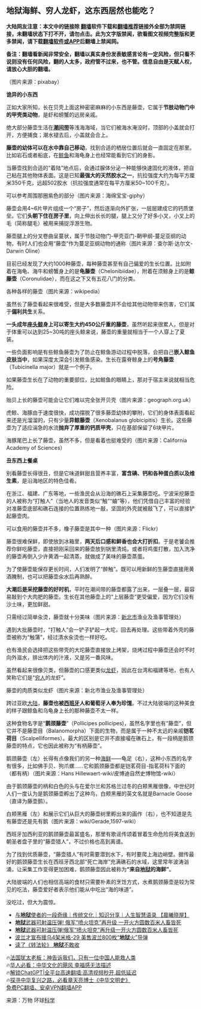  <!-- 面包屑导航 --> <h2>地狱海鲜、穷人龙虾，这东西居然也能吃？</h2> <p class="notice"><b>大陆网友注意：本文中的链接除 <a href="https://github.com/bannedbook/fanqiang" >翻墙</a>软件下载和<a href="https://github.com/killgcd/justmysocks/blob/master/README.md">翻墙推荐</a>链接外全部为禁网链接，未翻墙状态下打不开，请勿点击。此为文字版禁闻，欲看图文视频完整版和更多禁闻，请下载<a href="https://github.com/bannedbook/fanqiang">翻墙软件或APP</a>后翻墙上禁闻网。</p><p>备注：翻墙看新闻非常安全，翻墙以真实身份发表敏感言论有一定风险，但只看不说则没有任何风险，翻的人太多，政府管不过来，也不管。信息自由是天赋人权，请放心大胆的翻墙。</b></p>  <div class="entry"> <p id="conimg">（图片来源：pixabay）</p> <p><strong>诡异的小东西</strong></p> <p>正如大家所知，长在贝壳上面这种密密麻麻的小东西是藤壶，它属于<strong>节肢动物门中的甲壳类动物</strong>，是虾和螃蟹的远房亲戚。</p> <p>绝大部分藤壶生活在<strong><a href="https://www.bannedbook.org/bnews/tag/%E6%BD%AE%E9%97%B4%E5%B8%A6/" class="st_tag internal_tag" rel="tag" title="标签 潮间带 下的日志">潮间带</a></strong>等浅海海域，当它们被海水淹没时，顶部的小盖就会打开，方便捕食；潮水褪去后，小盖就会合上。</p> <p><strong>藤壶的幼体可以在水中靠自己移动</strong>，找到合适的栖居位置后就会一直固定在那里。比如岩石或者船底，在<a href="https://www.bannedbook.org/bnews/tag/%e9%b2%b8%e9%b1%bc/" class="st_tag internal_tag" rel="tag" title="标签 鲸鱼 下的日志">鲸鱼</a>和海龟身上也经常能看到它们的身影。</p> <p>当藤壶找到合适的“着陆”地点后，会通过腺体分泌一种能够快速固化的液体，把自己粘在其他物体表面。这是已知<strong>最强大的天然胶水之一</strong>，抗拉强度大约为每平方厘米350千克，远超502胶水（抗拉强度通常在每平方厘米50~100千克）。</p> <p>可以参考周围那圈紫色的部分（图片来源：海绵宝宝-giphy）</p> <p>藤壶会用4~6片甲片组成一个“房子”，然后逐渐向外扩张，一层层建成它的钙质堡垒。它们<strong>头朝下住在房子里</strong>，向上伸出长长的腿，腿上又分了好多小叉，小叉上的毛（简称腿毛）被用来捕捉浮游生物。</p> <p>藤壶腿上的分叉卷曲呈蔓状，属于节肢动物门-甲壳亚门-鞘甲纲-蔓足亚纲的动物，有时人们也会用“藤壶”作为蔓足亚纲动物的通称（图片来源：查尔斯·达尔文-Darwin Oline）</p> <p>目前已经发现了大约1000种藤壶，每种藤壶甚至有自己偏爱的生长位置。比如附着在海龟、海牛和螃蟹身上的是<strong>龟藤壶</strong>（Chelonibiidae），附着在须鲸身上的是<strong>鲸藤壶</strong>（Coronulidae），而在这之下又有五花八门的分类。</p> <p>各种各样的藤壶（图片来源：wikipedia）</p> <p>虽然长了藤壶看起来很难受，但是大多数藤壶并不会给其他动物带来伤害，它们属于<strong>偏利共生</strong>关系。</p> <p><strong>一头成年<a href="https://www.bannedbook.org/bnews/tag/%E5%BA%A7%E5%A4%B4%E9%B2%B8/" class="st_tag internal_tag" rel="tag" title="标签 座头鲸 下的日志">座头鲸</a>身上可以寄生大约450公斤重的藤壶</strong>，虽然听起来很累人，但是对于体重可以达到25~30吨的座头鲸来说，藤壶的重量就相当于一个人穿上了夏装。</p> <p>一些负面影响是有些鲸鱼藤壶为了防止在鲸鱼游动过程中脱落，会把自己<strong>嵌入鲸鱼皮肤当中</strong>，如果深度太深会引发鲸鱼感染。生长在露脊鲸身上的<strong>号角藤壶</strong>（Tubicinella major）就是一个例子。</p> <p>如果藤壶生长在了动物的重要部位，比如鲸鱼的眼睛上，那对于宿主来说就相当危险。</p> <p>贻贝上长的藤壶可能会让它们难以完全张开贝壳（图片来源：geograph.org.uk）</p> <p>虎鲸、海豚由于速度很快，成功摆脱了很多藤壶幼体的攀附，它们的身体表面看起来还是光溜溜的，只有少量<strong>异鲸藤壶</strong>（Xenobalanus globicipitis）生长。这些藤壶为了适应湍急的水流<strong>抛弃了厚重的钙质甲壳</strong>，只在基部保留了6块甲片。</p> <p>海豚尾巴上长了藤壶，虽然不多，但是看着也挺难受的（图片来源：California Academy of Sciences）</p> <p><strong>丑东西上餐桌</strong></p> <p>别看藤壶长得很丑，但是它味道鲜甜且营养丰富，<strong>富含碘、钙和各种蛋白质以及维生素</strong>，是沿海地区的特色佳肴。</p>  <p>在浙江、福建、广东等地，一些渔民会从沿海的礁石上采集藤壶吃。宁波采挖藤壶的人被称为“打触人”（当地人的发音类似“触”“蛐”等），他们凭借自己丰富的经验对准藤壶底部和礁石连接的位置熟练地一敲，坚固的外壳就被敲飞了，可以直接铲起藤壶肉。</p> <p>可以食用的藤壶并不多，橡子藤壶是其中一种（图片来源：Flickr）</p> <p>藤壶很难保鲜，即使放到冰箱里，<strong>两天后口感和鲜香也会大打折扣</strong>。于是老饕会推荐你鲜吃藤壶，直接把刚采回来的藤壶放到锅里清炖。或者将鸡蛋打散，加入洗净的藤壶再倒入少许黄酒一起清蒸，就做成了美味的藤壶蒸蛋。</p> <p>为了使藤壶能保存更长时间，人们发明了“醉触”。既可以用新鲜的生藤壶直接用黄酒腌制，也可以把藤壶汆水后再熟醉。</p> <p><strong>大潮后是采挖藤壶的好时机</strong>，平时在潮间带的藤壶都露了出来，一层叠一层，最容易敲到个大肉肥的藤壶。生长在其他藤壶上的“上层藤壶”更受偏爱，因为它们没有沙土味，更加鲜甜。</p> <p>只需经过简单汆烫，藤壶就十分美味（图片来源：<a href="https://www.bannedbook.org/bnews/tag/%e6%96%b0%e5%8c%97%e5%b8%82/" class="st_tag internal_tag" rel="tag" title="标签 新北市 下的日志">新北市</a>渔业及渔事管理处）</p> <p>遇到大批藤壶时，“打触人”会一铲子铲起一大坨，回去再处理。这些带着外壳的藤壶被称为“触蒲”，经过清水汆烫也一样好吃。</p> <p>也有渔民会选择把这些带壳的大坨藤壶直接放上烤架，烧烤过程中藤壶还会时不时向外滋水，排出体内的汁液，又是另一番风味。</p> <p>虽然看起来很像贝类，但藤壶的口感更类似<a href="https://www.bannedbook.org/bnews/tag/%e9%be%99%e8%99%be/" class="st_tag internal_tag" rel="tag" title="标签 龙虾 下的日志">龙虾</a>，因此在台湾和福建等地，也有人笑称它们是“<a href="https://www.bannedbook.org/bnews/tag/%e7%a9%b7%e4%ba%ba/" class="st_tag internal_tag" rel="tag" title="标签 穷人 下的日志">穷人</a>的龙虾”。</p> <p>藤壶的肉质类似龙虾（图片来源：新北市渔业及渔事管理处）</p>  <p>跨过亚欧<span class='wp_keywordlink_affiliate'><a href="https://www.bannedbook.org/" title="大陆" target="_blank">大陆</a></span>，<strong>藤壶也被<a href="https://www.bannedbook.org/bnews/tag/%e8%a5%bf%e7%8f%ad%e7%89%99/" class="st_tag internal_tag" rel="tag" title="标签 西班牙 下的日志">西班牙</a>人和葡萄牙人奉为珍馐</strong>。不过大陆彼端的这种美食的样子跟鲸鱼和乌龟身上长的那种藤壶不太一样。</p> <p>这种食物名字是“<strong>鹅颈藤壶</strong>”（Pollicipes pollicipes)，虽然名字里也有“藤壶”，但它并不是藤壶目（Balanomorpha）下面的生物，而是属于一种不太远的亲戚<strong>铠茗荷目</strong>（Scalpelliformes）。最大的区别是它并不直接嘬在礁石上，有一段柄是鹅颈藤壶的特点，它也因此被称为“有柄藤壶”。</p> <p>鹅颈藤壶（左）长得有点像我们的另一种<a href="https://www.bannedbook.org/bnews/tag/%E6%B5%B7%E9%B2%9C/" class="st_tag internal_tag" rel="tag" title="标签 海鲜 下的日志">海鲜</a>——龟足（右），这种小东西的名字有很多，比如佛手贝、狗爪螺……它和鹅颈藤壶都是铠茗荷目-指茗荷科下面的（都有柄）（图片来源：Hans Hillewaert-wiki/皮博迪自然史博物馆-wiki）</p> <p>由于鹅颈藤壶的柄和白色的头与在爱尔兰和苏格兰过冬的白颊黑雁很像，中世纪时人们一度认为是鹅颈藤壶孵出了这种鸟，白颊黑雁的英文名就是Barnacle Goose（直译为藤壶鹅）。</p> <p>白颊黑雁（左）和展示它们从巨大的藤壶树里孵出来的画作（右），也不知道是先有藤壶还是先有鹅（图片来源：wiki/Gerade,1597-wiki）</p> <p>西班牙加西利亚的鹅颈藤壶最富盛名，那里有歌谣传颂着冒着生命危险将美食送到朝圣者盘子里的“藤壶猎人”，不过价格也高到离谱。</p> <p>为了找到优质藤壶，“藤壶猎人”有时需要潜到水下，有时要爬上海边峭壁。据传最好的鹅颈藤壶生长在西班牙西北部“死亡海岸”充满礁石的水域，这里常年波涛汹涌，让采集工作变得更加困难，鹅颈藤壶因此被称为<strong>“来自<a href="https://www.bannedbook.org/bnews/tag/%e5%9c%b0%e7%8b%b1/" class="st_tag internal_tag" rel="tag" title="标签 地狱 下的日志">地狱</a>的海鲜”</strong>。</p> <p>大陆彼端的人们也相信高端的食材只需要朴素的烹饪方式，水煮鹅颈藤壶是较为常见的吃法，藤壶爱好者表示他们能从中吃出“海的味道”。</p> <p>没吃过，但大为震惊。</p> <!--<div id="taboola-mid-1"></div>--><ul class='op-related-articles' title='相关阅读'> <li><a href='https://www.bannedbook.org/bnews/sohnews/20230317/1866132.html' target='_blank'>与<b>地狱</b>使者的一段奇缘｜传统文化｜知识分享｜人生智慧语录 【晨曦晓屋】</a></li> <li><a href='https://www.bannedbook.org/bnews/cbnews/20230329/1865751.html' target='_blank'><b>地狱</b>武器可射温压弹! 俄军“喷火坦克”再升级 一开火方圆数百米人畜皆死</a></li> <li><a href='https://www.bannedbook.org/bnews/cnnews/20230329/1865673.html' target='_blank'><b>地狱</b>武器可射温压弹!俄军“喷火坦克”再升级一开火方圆数百米人畜皆死</a></li> <li><a href='https://www.bannedbook.org/bnews/worldnews/20230317/1861128.html' target='_blank'>波兰才宣布援乌4架米格-29 美售波兰800枚“<b>地狱</b>火”导弹</a></li> <li><a href='https://www.bannedbook.org/bnews/aomi/life/20230308/1857471.html' target='_blank'>读了《转法轮》 <b>地狱</b>不敢收</a></li> </ul> <p class="texttj"> 🔥<a href="https://www.bannedbook.org/bnews/ssgc/20230219/1850782.html" target="_blank">法国犹太老板：神告诉我们，只有一位中国人能救人类</a><br/> 🔥<a href="https://www.bannedbook.org/bnews/comments/20220220/1694796.html" target="_blank">华人必看：中华文化的飓风 幸福感无法描述</a><br/> 🔥<a href="https://github.com/bannedbook/fanqiang/wiki/V2ray%E6%9C%BA%E5%9C%BA" target="_blank">解锁ChatGPT|全平台高速翻墙:高清视频秒开,超低延迟</a><br/> 🔥<a href="https://www.bannedbook.org/bnews/comments/20220808/1768773.html" target="_blank">探寻中华复兴之路，必看章天亮博士《中华文明史》</a><br/> <a href="https://github.com/bannedbook/fanqiang/wiki/%E7%A6%81%E9%97%BB%E7%BD%91%E5%AE%89%E5%8D%93%E7%BF%BB%E5%A2%99%E6%96%B0%E9%97%BBAPP" target="_blank">免费PC翻墙、安卓VPN翻墙APP</a><br/> </p> <p class="src-info">来源：万物 环球<span class='wp_keywordlink'><a href="https://www.bannedbook.org/forum11/topic309.html" title="禁片：“科学”的棍子" target="_blank">科学</a></span> </p><a name='sharetosocial'></a> <div style="margin-bottom:5px;padding-bottom:5px;clear:both"> <div id="archive-pix-1" class="banner-ads"> <!-- AuctionX Display platform tag START --> <div id="27602x728x90x621x_ADSLOT1" clicktrack="%%CLICK_URL_ESC%%"></div>  <!-- AuctionX Display platform tag END --> </div> <div id="archive-pix-2" class="banner-ads"> <!-- AuctionX Display platform tag START --> <div id="27556x300x250x621x_ADSLOT1" clicktrack="%%CLICK_URL_ESC%%" style="margin:0 auto;text-align:center"></div>  <!-- AuctionX Display platform tag END --> </div> </div>  <div id="archive-pix-1" class="banner-ads"> <!-- AuctionX Display platform tag START --> <div id="27603x728x90x621x_ADSLOT1" clicktrack="%%CLICK_URL_ESC%%"></div>  <!-- AuctionX Display platform tag END --> </div> </div><!--END ENTRY--> 